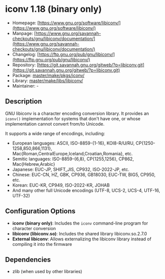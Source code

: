# iconv 1.18 (binary only)
  - Homepage: [https://www.gnu.org/software/libiconv/](https://www.gnu.org/software/libiconv/)
  - Manpage: [https://www.gnu.org/savannah-checkouts/gnu/libiconv/documentation/](https://www.gnu.org/savannah-checkouts/gnu/libiconv/documentation/)
  - Changelog: [https://ftp.gnu.org/pub/gnu/libiconv/](https://ftp.gnu.org/pub/gnu/libiconv/)
  - Repository: [https://git.savannah.gnu.org/gitweb/?p=libiconv.git](https://git.savannah.gnu.org/gitweb/?p=libiconv.git)
  - Package: [master/make/pkgs/iconv/](https://github.com/Freetz-NG/freetz-ng/tree/master/make/pkgs/iconv/)
  - Library: [master/make/libs/libiconv/](https://github.com/Freetz-NG/freetz-ng/tree/master/make/libs/libiconv/)
  - Maintainer: -

## Description
GNU libiconv is a character encoding conversion library. It provides an `iconv()` implementation for systems that don't have one, or whose implementation cannot convert from/to Unicode.

It supports a wide range of encodings, including:
- European languages: ASCII, ISO-8859-{1-16}, KOI8-R/U/RU, CP{1250-1258,850,866,1131}, Mac{Roman,CentralEurope,Iceland,Croatian,Romania}, etc.
- Semitic languages: ISO-8859-{6,8}, CP{1255,1256}, CP862, Mac{Hebrew,Arabic}
- Japanese: EUC-JP, SHIFT_JIS, CP932, ISO-2022-JP, etc.
- Chinese: EUC-CN, HZ, GBK, CP936, GB18030, EUC-TW, BIG5, CP950, etc.
- Korean: EUC-KR, CP949, ISO-2022-KR, JOHAB
- And many other full Unicode encodings (UTF-8, UCS-2, UCS-4, UTF-16, UTF-32)

## Configuration Options
- **iconv (binary only)**: Includes the `iconv` command-line program for character conversion
- **libiconv (libiconv.so)**: Includes the shared library libiconv.so.2.7.0
- **External libiconv**: Allows externalizing the libiconv library instead of compiling it into the firmware

## Dependencies
- zlib (when used by other libraries)

